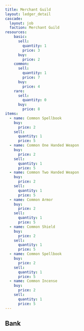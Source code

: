 ```yaml
---
title: Merchant Guild
layout: ledger_detail
cascade:
  layout: job
  faction: Merchant Guild
resources:
    basic:
      sell:
        quantity: 1
        price: 3
      buy:
        price: 2
    common:
      sell:
        quantity: 1
        price: 7
      buy:
        price: 4
    rare:
      sell:
        quantity: 0
      buy:
        price: 8
items:
  - name: Common Spellbook
    buy: 
      price: 2
    sell:
      quantity: 1
      price: 5
  - name: Common One Handed Weapon
    buy: 
      price: 2
    sell:
      quantity: 1
      price: 5
  - name: Common Two Handed Weapon
    buy: 
      price: 2
    sell:
      quantity: 1
      price: 5
  - name: Common Armor
    buy: 
      price: 2
    sell:
      quantity: 1
      price: 5
  - name: Common Shield
    buy: 
      price: 2
    sell:
      quantity: 1
      price: 5
  - name: Common Spellbook
    buy: 
      price: 2
    sell:
      quantity: 1
      price: 5
  - name: Common Incense
    buy: 
      price: 2
    sell:
      quantity: 1
      price: 5
---
```


## Bank